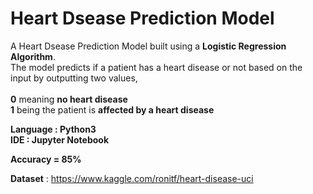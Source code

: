 # Heart Dsease Prediction Model

A Heart Dsease Prediction Model built using a **Logistic Regression Algorithm**.  
The model predicts if a patient has a heart disease or not based on the input by outputting two values,   <br>  
**0** meaning **no heart disease**  
**1** being the patient is **affected by a heart disease**

**Language : Python3**  
**IDE : Jupyter Notebook**

**Accuracy = 85%**

**Dataset** : https://www.kaggle.com/ronitf/heart-disease-uci
